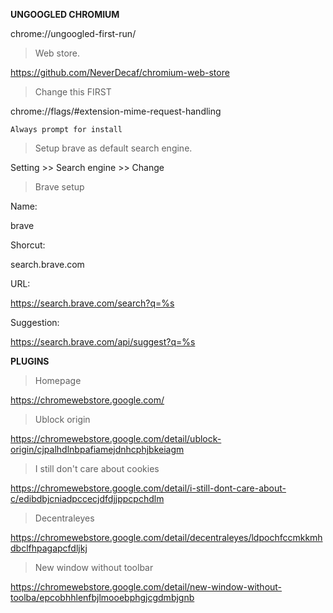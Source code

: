 **UNGOOGLED CHROMIUM**


chrome://ungoogled-first-run/

>Web store.

https://github.com/NeverDecaf/chromium-web-store

>Change this FIRST

chrome://flags/#extension-mime-request-handling

```
Always prompt for install
```

>Setup brave as default search engine.

Setting >> Search engine >> Change

>Brave setup

Name:

brave

Shorcut:

search.brave.com

URL:

https://search.brave.com/search?q=%s

Suggestion:

https://search.brave.com/api/suggest?q=%s

**PLUGINS**

>Homepage

https://chromewebstore.google.com/

>Ublock origin

https://chromewebstore.google.com/detail/ublock-origin/cjpalhdlnbpafiamejdnhcphjbkeiagm

>I still don't care about cookies

https://chromewebstore.google.com/detail/i-still-dont-care-about-c/edibdbjcniadpccecjdfdjjppcpchdlm

>Decentraleyes

https://chromewebstore.google.com/detail/decentraleyes/ldpochfccmkkmhdbclfhpagapcfdljkj

>New window without toolbar

https://chromewebstore.google.com/detail/new-window-without-toolba/epcobhhlenfbjlmooebphgjcgdmbjgnb


